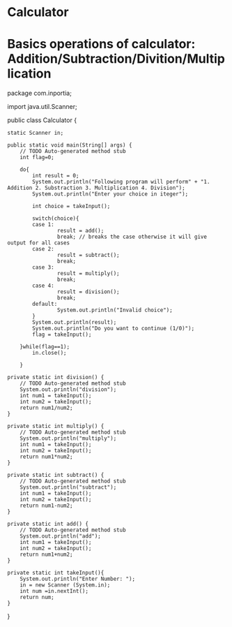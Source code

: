 # Calculator
# Basics operations of calculator: Addition/Subtraction/Divition/Multiplication

package com.inportia;

import java.util.Scanner;

public class Calculator {
	
	static Scanner in;

	public static void main(String[] args) {
		// TODO Auto-generated method stub
		int flag=0;
		
		do{
			int result = 0;
			System.out.println("Following program will perform" + "1. Addition 2. Substraction 3. Multiplication 4. Division");
			System.out.println("Enter your choice in iteger");
			
			int choice = takeInput();
			
			switch(choice){
			case 1: 
					result = add();
					break; // breaks the case otherwise it will give output for all cases
			case 2:
					result = subtract();
					break;
			case 3: 
					result = multiply();
					break;
			case 4: 
					result = division();
					break;
			default:
					System.out.println("Invalid choice");
			}
			System.out.println(result);
			System.out.println("Do you want to continue (1/0)");
			flag = takeInput();
			
		}while(flag==1);
			in.close();
			
		}
	
	private static int division() {
		// TODO Auto-generated method stub
		System.out.println("division");
		int num1 = takeInput();
		int num2 = takeInput();
		return num1/num2;
	}

	private static int multiply() {
		// TODO Auto-generated method stub
		System.out.println("multiply");
		int num1 = takeInput();
		int num2 = takeInput();
		return num1*num2;
	}

	private static int subtract() {
		// TODO Auto-generated method stub
		System.out.println("subtract");
		int num1 = takeInput();
		int num2 = takeInput();
		return num1-num2;
	}

	private static int add() {
		// TODO Auto-generated method stub
		System.out.println("add");
		int num1 = takeInput();
		int num2 = takeInput();
		return num1+num2;
	}
	
	private static int takeInput(){
		System.out.println("Enter Number: ");
		in = new Scanner (System.in);
		int num =in.nextInt();
		return num;
	}
	
}

